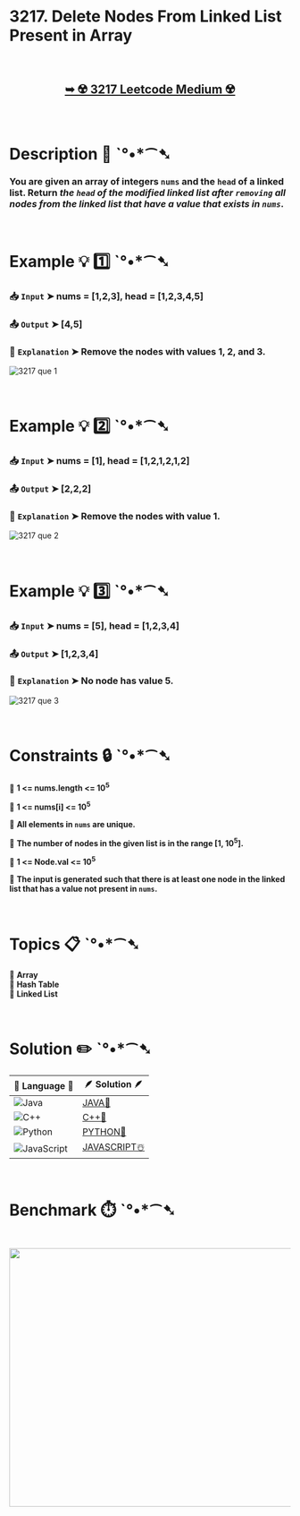 # 3217. Delete Nodes From Linked List Present in Array

</br>

<h2 align="center"> 

<a href="https://leetcode.com/problems/delete-nodes-from-linked-list-present-in-array/description/?envType=daily-question&envId=2024-09-06"><strong>➥ ☢️ 3217 Leetcode Medium ☢️ </strong></a>
</h2>

</br>

# Description 📜 ˋ°•*⁀➷

### You are given an array of integers `nums` and the `head` of a linked list. Return *the `head` of the modified linked list after `removing` all nodes from the linked list that have a value that exists in `nums`*.

</br>

# Example 💡 1️⃣ ˋ°•*⁀➷

  ### 📥 `Input`  ➤  nums = [1,2,3], head = [1,2,3,4,5]

  ### 📤 `Output`  ➤ [4,5]

  ### 🔦 `Explanation`  ➤ Remove the nodes with values 1, 2, and 3.

![3217 que 1](https://github.com/user-attachments/assets/8ad7cc36-125f-4f29-b28f-3b8d7b109a1c)

</br>

# Example 💡 2️⃣ ˋ°•*⁀➷

  ### 📥 `Input` ➤ nums = [1], head = [1,2,1,2,1,2]

  ### 📤 `Output`  ➤ [2,2,2]

  ### 🔦 `Explanation` ➤ Remove the nodes with value 1.

![3217 que 2](https://github.com/user-attachments/assets/d9acb212-3ea3-403c-b64c-2d9c7fa320f1)

</br>

# Example 💡 3️⃣ ˋ°•*⁀➷

  ### 📥 `Input` ➤ nums = [5], head = [1,2,3,4]

  ### 📤 `Output`  ➤  [1,2,3,4]

  ### 🔦 `Explanation`  ➤ No node has value 5.

![3217 que 3](https://github.com/user-attachments/assets/27003080-d00a-4efe-ab69-9f11270630d4)

</br>

# Constraints 🔒 ˋ°•*⁀➷

🔹 **1 <= nums.length <= 10<sup>5</sup>** </br>

🔹 **1 <= nums[i] <= 10<sup>5</sup>** </br>

🔹 **All elements in `nums` are unique.** </br>

🔹 **The number of nodes in the given list is in the range [1, 10<sup>5</sup>].** </br>

🔹 **1 <= Node.val <= 10<sup>5</sup>** </br>

🔹 **The input is generated such that there is at least one node in the linked list that has a value not present in `nums`.** </br>

</br>

# Topics 📋 ˋ°•*⁀➷

🔸 **Array**  </br>
🔸 **Hash Table**  </br>
🔸 **Linked List**  </br>

</br>

# Solution ✏️ ˋ°•*⁀➷

| 📒 Language 📒  | 🪶 Solution 🪶 |
| ------------- | ------------- |
|  ![Java](https://img.shields.io/badge/java-%23ED8B00.svg?style=for-the-badge&logo=openjdk&logoColor=white)  | [JAVA🍁](https://github.com/Prakhar-002/LEETCODE/blob/main/%F0%9F%8D%84%20Daily%20Challenge%202025%20%F0%9F%8D%B3/%F0%9F%94%AC%20Examine%20Thoroughly%20%F0%9F%A7%AC/11%20Nov%20%F0%9F%8E%A0/01%20-%2011%20-%202025%20---%203217.%20Delete%20Nodes%20From%20Linked%20List%20Present%20in%20Array%20%E2%98%83%EF%B8%8F%20%F0%9F%8D%81%20%F0%9F%8D%B0%20%F0%9F%8E%B2/%F0%9F%8D%81JAVA%20-%203217.%20Delete%20Nodes%20From%20Linked%20List%20Present%20in%20Array.java) |
|  ![C++](https://img.shields.io/badge/c++-%2300599C.svg?style=for-the-badge&logo=c%2B%2B&logoColor=white)  | [C++🎲](https://github.com/Prakhar-002/LEETCODE/blob/main/%F0%9F%8D%84%20Daily%20Challenge%202025%20%F0%9F%8D%B3/%F0%9F%94%AC%20Examine%20Thoroughly%20%F0%9F%A7%AC/11%20Nov%20%F0%9F%8E%A0/01%20-%2011%20-%202025%20---%203217.%20Delete%20Nodes%20From%20Linked%20List%20Present%20in%20Array%20%E2%98%83%EF%B8%8F%20%F0%9F%8D%81%20%F0%9F%8D%B0%20%F0%9F%8E%B2/%F0%9F%8E%B2CPP%20-%203217.%20Delete%20Nodes%20From%20Linked%20List%20Present%20in%20Array.cpp)  |
|  ![Python](https://img.shields.io/badge/python-3670A0?style=for-the-badge&logo=python&logoColor=ffdd54)    | [PYTHON🍰](https://github.com/Prakhar-002/LEETCODE/blob/main/%F0%9F%8D%84%20Daily%20Challenge%202025%20%F0%9F%8D%B3/%F0%9F%94%AC%20Examine%20Thoroughly%20%F0%9F%A7%AC/11%20Nov%20%F0%9F%8E%A0/01%20-%2011%20-%202025%20---%203217.%20Delete%20Nodes%20From%20Linked%20List%20Present%20in%20Array%20%E2%98%83%EF%B8%8F%20%F0%9F%8D%81%20%F0%9F%8D%B0%20%F0%9F%8E%B2/%F0%9F%8D%B0PYTHON%20-%203217.%20Delete%20Nodes%20From%20Linked%20List%20Present%20in%20Array.py) |
| ![JavaScript](https://img.shields.io/badge/javascript-%23323330.svg?style=for-the-badge&logo=javascript&logoColor=%23F7DF1E)   | [JAVASCRIPT☃️](https://github.com/Prakhar-002/LEETCODE/blob/main/%F0%9F%8D%84%20Daily%20Challenge%202025%20%F0%9F%8D%B3/%F0%9F%94%AC%20Examine%20Thoroughly%20%F0%9F%A7%AC/11%20Nov%20%F0%9F%8E%A0/01%20-%2011%20-%202025%20---%203217.%20Delete%20Nodes%20From%20Linked%20List%20Present%20in%20Array%20%E2%98%83%EF%B8%8F%20%F0%9F%8D%81%20%F0%9F%8D%B0%20%F0%9F%8E%B2/%E2%98%83%EF%B8%8FJAVASCRIPT%20-%203217.%20Delete%20Nodes%20From%20Linked%20List%20Present%20in%20A.js) |

</br>

# Benchmark ⏱️ ˋ°•*⁀➷

<h1  align="center" >

<img src ="https://github.com/user-attachments/assets/88a27912-53a2-4ffc-83de-3e09884b4f1d" width = "700px" height="462px" />

</h1>

